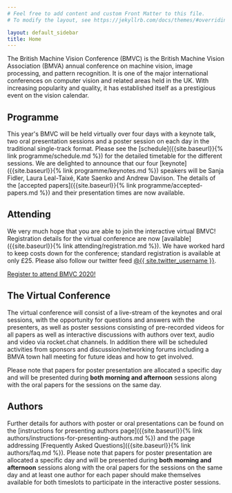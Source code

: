 ```yaml
---
# Feel free to add content and custom Front Matter to this file.
# To modify the layout, see https://jekyllrb.com/docs/themes/#overriding-theme-defaults

layout: default_sidebar
title: Home
---
```


The British Machine Vision Conference (BMVC) is the British Machine Vision Association (BMVA) annual conference on machine vision, image processing, and pattern recognition. It is one of the major international conferences on computer vision and related areas held in the UK. With increasing popularity and quality, it has established itself as a prestigious event on the vision calendar.

## Programme

This year's BMVC will be held virtually over four days with a keynote talk, two oral presentation sessions and a poster session on each day in the traditional single-track format. Please see the [schedule]({{site.baseurl}}{% link programme/schedule.md %}) for the detailed timetable for the different sessions. We are delighted to announce that our four [keynote]({{site.baseurl}}{% link programme/keynotes.md %}) speakers will be Sanja Fidler, Laura Leal-Taixé, Kate Saenko and Andrew Davison. The details of the [accepted papers]({{site.baseurl}}{% link programme/accepted-papers.md %}) and their presentation times are now available. 

## Attending

We very much hope that you are able to join the interactive virtual BMVC! Registration details for the virtual conference are now [available]({{site.baseurl}}{% link attending/registration.md %}). We have worked hard to keep costs down for the conference; standard registration is available at only £25. Please also follow our twitter feed <a href="https://twitter.com/{{ site.twitter_username }}">@{{ site.twitter_username }}</a>.

<div class="row no-gutters pt-0 d-xs-block {%comment%}d-xl-none{%endcomment%}">
	<div class="mb-1 pl-2 pr-2 mx-auto mx-sm-left col-xs-auto">
		<p><a class="btn btn-primary" role="button" href="{{site.baseurl}}{% link attending/registration.md %}">Register to attend BMVC 2020!</a></p>
	</div>
</div>

## The Virtual Conference

The virtual conference will consist of a live-stream of the keynotes and oral sessions, with the opportunity for questions and answers with the presenters, as well as poster sessions consisting of pre-recorded videos for all papers as well as interactive discussions with authors over text, audio and video via rocket.chat channels. In addition there will be scheduled activities from sponsors and discussion/networking forums including a BMVA town hall meeting for future ideas and how to get involved. 

Please note that papers for poster presentation are allocated a specific day and will be presented during <strong>both morning and afternoon</strong> sessions along with the oral papers for the sessions on the same day.

## Authors

Further details for authors with poster or oral presentations can be found on the [instructions for presenting authors page]({{site.baseurl}}{% link authors/instructions-for-presenting-authors.md %}) and the page addressing [Frequently Asked Questions]({{site.baseurl}}{% link authors/faq.md %}). Please note that papers for poster presentation are allocated a specific day and will be presented during <strong>both morning and afternoon</strong> sessions along with the oral papers for the sessions on the same day and at least one author for each paper should make themselves available for both timeslots to participate in the interactive poster sessions.
